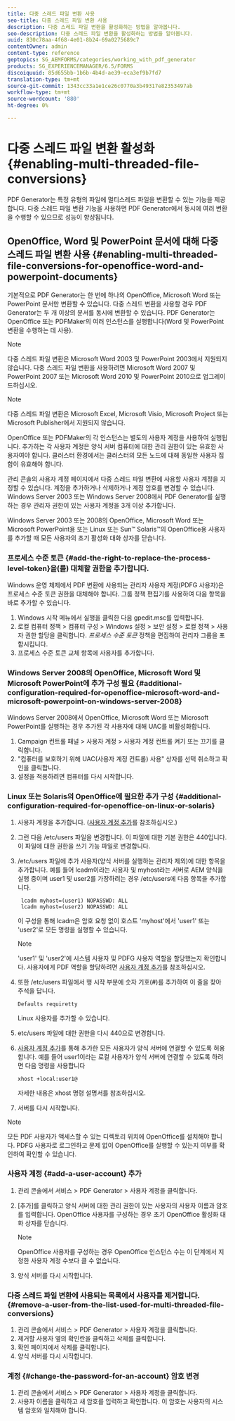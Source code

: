 ```yaml
---
title: 다중 스레드 파일 변환 사용
seo-title: 다중 스레드 파일 변환 사용
description: 다중 스레드 파일 변환을 활성화하는 방법을 알아봅니다.
seo-description: 다중 스레드 파일 변환을 활성화하는 방법을 알아봅니다.
uuid: 830c78aa-4f68-4e01-8b24-69a0275689c7
contentOwner: admin
content-type: reference
geptopics: SG_AEMFORMS/categories/working_with_pdf_generator
products: SG_EXPERIENCEMANAGER/6.5/FORMS
discoiquuid: 85d655bb-1b6b-4b4d-ae39-eca3ef9b7fd7
translation-type: tm+mt
source-git-commit: 1343cc33a1e1ce26c0770a3b49317e82353497ab
workflow-type: tm+mt
source-wordcount: '880'
ht-degree: 0%

---
```



# 다중 스레드 파일 변환 활성화 {#enabling-multi-threaded-file-conversions}

PDF Generator는 특정 유형의 파일에 멀티스레드 파일을 변환할 수 있는 기능을 제공합니다. 다중 스레드 파일 변환 기능을 사용하면 PDF Generator에서 동시에 여러 변환을 수행할 수 있으므로 성능이 향상됩니다.

## OpenOffice, Word 및 PowerPoint 문서에 대해 다중 스레드 파일 변환 사용 {#enabling-multi-threaded-file-conversions-for-openoffice-word-and-powerpoint-documents}

기본적으로 PDF Generator는 한 번에 하나의 OpenOffice, Microsoft Word 또는 PowerPoint 문서만 변환할 수 있습니다. 다중 스레드 변환을 사용할 경우 PDF Generator는 두 개 이상의 문서를 동시에 변환할 수 있습니다. PDF Generator는 OpenOffice 또는 PDFMaker의 여러 인스턴스를 실행합니다(Word 및 PowerPoint 변환을 수행하는 데 사용).

>[!NOTE]
>
>다중 스레드 파일 변환은 Microsoft Word 2003 및 PowerPoint 2003에서 지원되지 않습니다. 다중 스레드 파일 변환을 사용하려면 Microsoft Word 2007 및 PowerPoint 2007 또는 Microsoft Word 2010 및 PowerPoint 2010으로 업그레이드하십시오.

>[!NOTE]
>
>다중 스레드 파일 변환은 Microsoft Excel, Microsoft Visio, Microsoft Project 또는 Microsoft Publisher에서 지원되지 않습니다.

OpenOffice 또는 PDFMaker의 각 인스턴스는 별도의 사용자 계정을 사용하여 실행됩니다. 추가하는 각 사용자 계정은 양식 서버 컴퓨터에 대한 관리 권한이 있는 유효한 사용자여야 합니다. 클러스터 환경에서는 클러스터의 모든 노드에 대해 동일한 사용자 집합이 유효해야 합니다.

관리 콘솔의 사용자 계정 페이지에서 다중 스레드 파일 변환에 사용할 사용자 계정을 지정할 수 있습니다. 계정을 추가하거나 삭제하거나 계정 암호를 변경할 수 있습니다. Windows Server 2003 또는 Windows Server 2008에서 PDF Generator를 실행하는 경우 관리자 권한이 있는 사용자 계정을 3개 이상 추가합니다.

Windows Server 2003 또는 2008의 OpenOffice, Microsoft Word 또는 Microsoft PowerPoint용 또는 Linux 또는 Sun™ Solaris™의 OpenOffice용 사용자를 추가할 때 모든 사용자의 초기 활성화 대화 상자를 닫습니다.

### 프로세스 수준 토큰 {#add-the-right-to-replace-the-process-level-token}을(를) 대체할 권한을 추가합니다.

Windows 운영 체제에서 PDF 변환에 사용되는 관리자 사용자 계정(PDFG 사용자)은 프로세스 수준 토큰 권한을 대체해야 합니다. 그룹 정책 편집기를 사용하여 다음 항목을 바로 추가할 수 있습니다.

1. Windows 시작 메뉴에서 실행을 클릭한 다음 gpedit.msc를 입력합니다.
1. 로컬 컴퓨터 정책 > 컴퓨터 구성 > Windows 설정 > 보안 설정 > 로컬 정책 > 사용자 권한 할당을 클릭합니다. *프로세스 수준 토큰* 정책을 편집하여 관리자 그룹을 포함시킵니다.
1. 프로세스 수준 토큰 교체 항목에 사용자를 추가합니다.

### Windows Server 2008의 OpenOffice, Microsoft Word 및 Microsoft PowerPoint에 추가 구성 필요 {#additional-configuration-required-for-openoffice-microsoft-word-and-microsoft-powerpoint-on-windows-server-2008}

Windows Server 2008에서 OpenOffice, Microsoft Word 또는 Microsoft PowerPoint를 실행하는 경우 추가된 각 사용자에 대해 UAC를 비활성화합니다.

1. Campaign 컨트롤 패널 > 사용자 계정 > 사용자 계정 컨트롤 켜기 또는 끄기를 클릭합니다.
1. &quot;컴퓨터를 보호하기 위해 UAC(사용자 계정 컨트롤) 사용&quot; 상자를 선택 취소하고 확인을 클릭합니다.
1. 설정을 적용하려면 컴퓨터를 다시 시작합니다.

### Linux 또는 Solaris의 OpenOffice에 필요한 추가 구성 {#additional-configuration-required-for-openoffice-on-linux-or-solaris}

1. 사용자 계정을 추가합니다. ([사용자 계정 추가](enabling-multi-threaded-file-conversions.md#add-a-user-account)를 참조하십시오.)
1. 그런 다음 /etc/users 파일을 변경합니다. 이 파일에 대한 기본 권한은 440입니다. 이 파일에 대한 권한을 쓰기 가능 파일로 변경합니다.
1. /etc/users 파일에 추가 사용자(양식 서버를 실행하는 관리자 제외)에 대한 항목을 추가합니다. 예를 들어 lcadm이라는 사용자 및 myhost라는 서버로 AEM 양식을 실행 중이며 user1 및 user2를 가장하려는 경우 /etc/users에 다음 항목을 추가합니다.

   ```shell
    lcadm myhost=(user1) NOPASSWD: ALL
    lcadm myhost=(user2) NOPASSWD: ALL
   ```

   이 구성을 통해 lcadm은 암호 요청 없이 호스트 &#39;myhost&#39;에서 &#39;user1&#39; 또는 &#39;user2&#39;로 모든 명령을 실행할 수 있습니다.

   >[!NOTE]
   >
   >&#39;user1&#39; 및 &#39;user2&#39;에 시스템 사용자 및 PDFG 사용자 역할을 할당했는지 확인합니다. 사용자에게 PDF 역할을 할당하려면 [사용자 계정 추가](enabling-multi-threaded-file-conversions.md#add-a-user-account)를 참조하십시오.

1. 또한 /etc/users 파일에서 행 시작 부분에 숫자 기호(#)를 추가하여 이 줄을 찾아 주석을 답니다.

   ```shell
   Defaults requiretty
   ```

   Linux 사용자를 추가할 수 있습니다.

1. etc/users 파일에 대한 권한을 다시 440으로 변경합니다.
1. [사용자 계정 추가](enabling-multi-threaded-file-conversions.md#add-a-user-account)를 통해 추가한 모든 사용자가 양식 서버에 연결할 수 있도록 허용합니다. 예를 들어 user1이라는 로컬 사용자가 양식 서버에 연결할 수 있도록 하려면 다음 명령을 사용합니다

   `xhost +local:user1@`

   자세한 내용은 xhost 명령 설명서를 참조하십시오.

1. 서버를 다시 시작합니다.

>[!NOTE]
>
>모든 PDF 사용자가 액세스할 수 있는 디렉토리 위치에 OpenOffice를 설치해야 합니다. PDFG 사용자로 로그인하고 문제 없이 OpenOffice를 실행할 수 있는지 여부를 확인하여 확인할 수 있습니다.

### 사용자 계정 {#add-a-user-account} 추가

1. 관리 콘솔에서 서비스 > PDF Generator > 사용자 계정을 클릭합니다.
1. [추가]를 클릭하고 양식 서버에 대한 관리 권한이 있는 사용자의 사용자 이름과 암호를 입력합니다. OpenOffice 사용자를 구성하는 경우 초기 OpenOffice 활성화 대화 상자를 닫습니다.

   >[!NOTE]
   >
   >OpenOffice 사용자를 구성하는 경우 OpenOffice 인스턴스 수는 이 단계에서 지정한 사용자 계정 수보다 클 수 없습니다.

1. 양식 서버를 다시 시작합니다.

### 다중 스레드 파일 변환에 사용되는 목록에서 사용자를 제거합니다. {#remove-a-user-from-the-list-used-for-multi-threaded-file-conversions}

1. 관리 콘솔에서 서비스 > PDF Generator > 사용자 계정을 클릭합니다.
1. 제거할 사용자 옆의 확인란을 클릭하고 삭제를 클릭합니다.
1. 확인 페이지에서 삭제를 클릭합니다.
1. 양식 서버를 다시 시작합니다.

### 계정 {#change-the-password-for-an-account} 암호 변경

1. 관리 콘솔에서 서비스 > PDF Generator > 사용자 계정을 클릭합니다.
1. 사용자 이름을 클릭하고 새 암호를 입력하고 확인합니다. 이 암호는 사용자의 시스템 암호와 일치해야 합니다.

